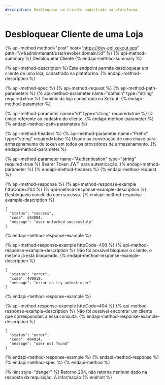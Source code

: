 ```yaml
---
description: Desbloquear um cliente cadastrado na plataforma.
---
```


# Desbloquear Cliente de uma Loja

{% api-method method="post" host="https://dev-api.xekout.app" path="/v1/admin/tenant/user/revoke/:domain/:id" %}
{% api-method-summary %}
Desbloquear Cliente
{% endapi-method-summary %}

{% api-method-description %}
Este endpoint permite desbloquear um cliente de uma loja, cadastrado na plataforma.
{% endapi-method-description %}

{% api-method-spec %}
{% api-method-request %}
{% api-method-path-parameters %}
{% api-method-parameter name="domain" type="string" required=true %}
Domínio da loja cadastrada na Xekout.
{% endapi-method-parameter %}

{% api-method-parameter name="id" type="string" required=true %}
ID único referente ao cadastro do cliente.
{% endapi-method-parameter %}
{% endapi-method-path-parameters %}

{% api-method-headers %}
{% api-method-parameter name="Prefix" type="string" required=false %}
Usado na construção de uma chave para armazenamento de token em todos os provedores de armazenamento.
{% endapi-method-parameter %}

{% api-method-parameter name="Authentication" type="string" required=true %}
Bearer Token JWT para autenticação.
{% endapi-method-parameter %}
{% endapi-method-headers %}
{% endapi-method-request %}

{% api-method-response %}
{% api-method-response-example httpCode=204 %}
{% api-method-response-example-description %}
Desbloqueio concluído com sucesso.
{% endapi-method-response-example-description %}

```text
{
  "status": "success",
  "code": 204004,
  "message": "user unlocked successfuly"
}
```
{% endapi-method-response-example %}

{% api-method-response-example httpCode=400 %}
{% api-method-response-example-description %}
Não foi possível bloquear o cliente, o mesmo já está bloqueado.
{% endapi-method-response-example-description %}

```text
{
  "status": "error",
  "code": 400019,
  "message": "error on try unlock user"
}
```
{% endapi-method-response-example %}

{% api-method-response-example httpCode=404 %}
{% api-method-response-example-description %}
Não foi possível encontrar um cliente que correspondam a essa consulta.
{% endapi-method-response-example-description %}

```text
{
  "status": "error",
  "code": 404014,
  "message": "user not found"
}
```
{% endapi-method-response-example %}
{% endapi-method-response %}
{% endapi-method-spec %}
{% endapi-method %}

{% hint style="danger" %}
Retorno 204, não retorna nenhum dado na resposta da requisição. A informação
{% endhint %}

